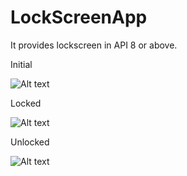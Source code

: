LockScreenApp
=============



It provides lockscreen in API 8 or above.

Initial

![Alt text](http://thumbnails114.imagebam.com/42319/f1a34d423182524.jpg "")


Locked

![Alt text](http://thumbnails114.imagebam.com/42319/422e11423182518.jpg "")



Unlocked

![Alt text](http://thumbnails114.imagebam.com/42319/f1a34d423182524.jpg "")



